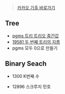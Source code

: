 > [카카오 기출 바로가기](https://github.com/evelyn82/Problem-Solving/tree/main/kakao)

<h2>Tree</h2>

- [pgms 트리 트리오 중간값](https://github.com/evelyn82/PS/blob/main/open%20contest/Monthly%20Code%20Challenge%20Season1/Trio%20median.md)
- [19581 두 번째 트리의 지름](https://github.com/evelyn82/PS/blob/main/boj/Tree/19581.md)
- pgms 모두 0으로 만들기

<h2>Binary Seach</h2>

- 1300 K번째 수

- 12896 스크루지 민호

